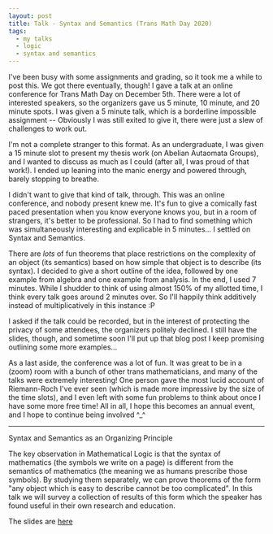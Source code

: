 ```yaml
---
layout: post
title: Talk - Syntax and Semantics (Trans Math Day 2020)
tags:
  - my talks
  - logic
  - syntax and semantics
---
```


I've been busy with some assignments and grading, so it took me a while to
post this. We got there eventually, though! I gave a talk at an online
conference for Trans Math Day on December 5th. There were a lot of interested
speakers, so the organizers gave us 5 minute, 10 minute, and 20 minute spots.
I was given a 5 minute talk, which is a borderline impossible assignment --
Obviously I was still exited to give it, there were just a slew of challenges
to work out.

I'm not a complete stranger to this format. As an undergraduate, I was given a 
15 minute slot to present my thesis work (on Abelian Autaomata Groups), and 
I wanted to discuss as much as I could (after all, I was proud of that work!). 
I ended up leaning into the manic energy and powered through, barely stopping
to breathe.

I didn't want to give that kind of talk, through. This was an online conference,
and nobody present knew me. It's fun to give a comically fast paced
presentation when you know everyone knows you, but in a room of strangers,
it's better to be professional. So I had to find something which was simultaneously
interesting and explicable in 5 minutes... I settled on Syntax and Semantics.

There are _lots_ of fun theorems that place restrictions on the complexity
of an object (its semantics) based on how simple that object is to describe
(its syntax). I decided to give a short outline of the idea, followed by one 
example from algebra and one example from analysis. In the end, I used 7 minutes.
While I shudder to think of using almost 150% of my allotted time, I think 
every talk goes around 2 minutes over. So I'll happily think additively 
instead of multiplicatively in this instance :P

I asked if the talk could be recorded, but in the interest of protecting the
privacy of some attendees, the organizers politely declined. I still have the
slides, though, and sometime soon I'll put up that blog post I keep promising
outlining some more examples...

As a last aside, the conference was a lot of fun. It was great to be in a 
(zoom) room with a bunch of other trans mathematicians, and many of the talks
were extremely interesting! One person gave the most lucid account of Riemann-Roch 
I've ever seen (which is made more impressive by the size of the time slots),
and I even left with some fun problems to think about once I have some more 
free time! All in all, I hope this becomes an annual event, and I hope to 
continue being involved ^_^

---

Syntax and Semantics as an Organizing Principle

The key observation in Mathematical Logic is that the syntax
of mathematics (the symbols we write on a page)
is different from the semantics of mathematics (the meaning
we as humans prescribe those symbols). By studying them
separately, we can prove theorems of the form "any object
which is easy to describe cannot be too complicated".
In this talk we will survey a collection of results of this form
which the speaker has found useful in their own research and
education.

The slides are [here](/assets/docs/tmd-syntax-and-semantics/talk.pdf)
